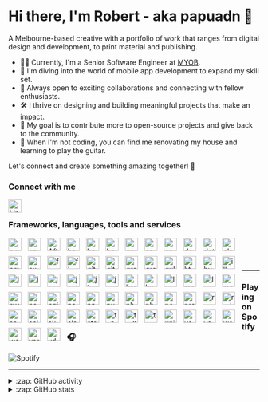 # Hi there, I'm Robert - aka papuadn 👋

A Melbourne-based creative with a portfolio of work that ranges from digital design and development, to print material and publishing. 

- 👨‍💼 Currently, I'm a Senior Software Engineer at [MYOB][myob].
- 🌱 I'm diving into the world of mobile app development to expand my skill set.
- 🤝 Always open to exciting collaborations and connecting with fellow enthusiasts.
- 🛠️ I thrive on designing and building meaningful projects that make an impact.
- 🥅 My goal is to contribute more to open-source projects and give back to the community.
- 🎸 When I'm not coding, you can find me renovating my house and learning to play the guitar.

Let's connect and create something amazing together! 🚀

### Connect with me

<a href="https://www.linkedin.com/in/papuadn/" target="_blank">
  <img align="left" alt="LinkedIn" width="26px" src="https://cdn.jsdelivr.net/gh/devicons/devicon/icons/linkedin/linkedin-original.svg" style="padding-right:10px;" />
</a>

<br />

### Frameworks, languages, tools and services

<img align="left" src="https://cdn.jsdelivr.net/gh/devicons/devicon/icons/amazonwebservices/amazonwebservices-original.svg" alt="aws" width="26px" style="padding: 0 10px 10px 0;" />
<img align="left" src="https://cdn.jsdelivr.net/gh/devicons/devicon/icons/azure/azure-original.svg" alt="azure" width="26px" style="padding: 0 10px 10px 0;" />
<img align="left" src="https://cdn.jsdelivr.net/gh/devicons/devicon/icons/aftereffects/aftereffects-original.svg" alt="AfterEffects" width="26px" style="padding-right:10px;" />
<img align="left" src="https://cdn.jsdelivr.net/gh/devicons/devicon/icons/babel/babel-original.svg" alt="babel" width="26px" style="padding: 0 10px 10px 0;" />
<img align="left" src="https://cdn.jsdelivr.net/gh/devicons/devicon/icons/bash/bash-original.svg" alt="babel" width="26px" style="padding: 0 10px 10px 0;" />
<img align="left" src="https://cdn.jsdelivr.net/gh/devicons/devicon/icons/bootstrap/bootstrap-plain.svg" alt="bootstrap" width="26px" style="padding: 0 10px 10px 0;" />
<img align="left" src="https://cdn.jsdelivr.net/gh/devicons/devicon/icons/confluence/confluence-original.svg" alt="confluence" width="26px" style="padding: 0 10px 10px 0;" />
<img align="left" src="https://cdn.jsdelivr.net/gh/devicons/devicon/icons/csharp/csharp-original.svg" alt="csharp" width="26px" style="padding: 0 10px 10px 0;" />
<img align="left" src="https://cdn.jsdelivr.net/gh/devicons/devicon/icons/css3/css3-original.svg" alt="css3" width="26px" style="padding: 0 10px 10px 0;" />
<img align="left" src="https://cdn.jsdelivr.net/gh/devicons/devicon/icons/docker/docker-original.svg" alt="docker" width="26px" style="padding: 0 10px 10px 0;" />
<img align="left" src="https://cdn.jsdelivr.net/gh/devicons/devicon/icons/dot-net/dot-net-original.svg" alt="dotnet" width="26px" style="padding: 0 10px 10px 0;" />
<img align="left" src="https://cdn.jsdelivr.net/gh/devicons/devicon/icons/electron/electron-original.svg" alt="electron" width="26px" style="padding: 0 10px 10px 0;" />
<img align="left" src="https://cdn.jsdelivr.net/gh/devicons/devicon/icons/ember/ember-original-wordmark.svg" alt="ember" width="26px" style="padding: 0 10px 10px 0;" />
<img align="left" src="https://cdn.jsdelivr.net/gh/devicons/devicon/icons/express/express-original.svg" alt="express" width="26px" style="padding: 0 10px 10px 0;" />
<img align="left" src="https://cdn.jsdelivr.net/gh/devicons/devicon/icons/figma/figma-original.svg" alt="figma" width="26px" style="padding: 0 10px 10px 0;" />
<img align="left" src="https://cdn.jsdelivr.net/gh/devicons/devicon/icons/firebase/firebase-plain.svg" alt="firebase" width="26px" style="padding: 0 10px 10px 0;" />
<img align="left" src="https://cdn.jsdelivr.net/gh/devicons/devicon/icons/git/git-original.svg" alt="git" width="26px" style="padding: 0 10px 10px 0;" />
<img align="left" src="https://cdn.jsdelivr.net/gh/devicons/devicon/icons/github/github-original.svg" alt="github" width="26px" style="padding-right:10px;" />
<img align="left" src="https://cdn.jsdelivr.net/gh/devicons/devicon/icons/grafana/grafana-original.svg" alt="grafana" width="26px" style="padding: 0 10px 10px 0;" />
<img align="left" src="https://cdn.jsdelivr.net/gh/devicons/devicon/icons/graphql/graphql-plain.svg" alt="graphql" width="26px" style="padding-right:10px;" />
<img align="left" src="https://cdn.jsdelivr.net/gh/devicons/devicon/icons/gulp/gulp-plain.svg" alt="gulp" width="26px" style="padding: 0 10px 10px 0;" />
<img align="left" src="https://cdn.jsdelivr.net/gh/devicons/devicon/icons/html5/html5-original.svg" alt="html5" width="26px" style="padding: 0 10px 10px 0;" />
<img align="left" src="https://cdn.jsdelivr.net/gh/devicons/devicon/icons/hugo/hugo-original-wordmark.svg" alt="hugo" width="26px" style="padding: 0 10px 10px 0;" />
<img align="left" src="https://cdn.jsdelivr.net/gh/devicons/devicon/icons/illustrator/illustrator-line.svg" alt="illustrator" width="26px" style="padding: 0 10px 10px 0;" />
<img align="left" src="https://cdn.jsdelivr.net/gh/devicons/devicon/icons/jasmine/jasmine-plain.svg" alt="jasmine" width="26px" style="padding: 0 10px 10px 0;" />
<img align="left" src="https://cdn.jsdelivr.net/gh/devicons/devicon/icons/javascript/javascript-original.svg" alt="javascript" width="26px" style="padding: 0 10px 10px 0;" />
<img align="left" src="https://cdn.jsdelivr.net/gh/devicons/devicon/icons/jenkins/jenkins-original.svg" alt="jenkins" width="26px" style="padding: 0 10px 10px 0;" />
<img align="left" src="https://cdn.jsdelivr.net/gh/devicons/devicon/icons/jest/jest-plain.svg" alt="jest" width="26px" style="padding: 0 10px 10px 0;" />
<img align="left" src="https://cdn.jsdelivr.net/gh/devicons/devicon/icons/jira/jira-original.svg" alt="jira" width="26px" style="padding: 0 10px 10px 0;" />
<img align="left" src="https://cdn.jsdelivr.net/gh/devicons/devicon/icons/jquery/jquery-original.svg" alt="jquery" width="26px" style="padding: 0 10px 10px 0;" />
<img align="left" src="https://cdn.jsdelivr.net/gh/devicons/devicon/icons/karma/karma-original.svg" alt="karma" width="26px" style="padding: 0 10px 10px 0;" />
<img align="left" src="https://cdn.jsdelivr.net/gh/devicons/devicon/icons/kubernetes/kubernetes-plain.svg" alt="kubernetes" width="26px" style="padding: 0 10px 10px 0;" />
<img align="left" src="https://cdn.jsdelivr.net/gh/devicons/devicon/icons/less/less-plain-wordmark.svg" alt="less" width="26px" style="padding: 0 10px 10px 0;" />
<img align="left" src="https://cdn.jsdelivr.net/gh/devicons/devicon/icons/materialui/materialui-original.svg" alt="materialize" width="26px" style="padding: 0 10px 10px 0;" />
<img align="left" src="https://cdn.jsdelivr.net/gh/devicons/devicon/icons/lua/lua-original.svg" alt="lua" width="26px" style="padding: 0 10px 10px 0;" />
<img align="left" src="https://cdn.jsdelivr.net/gh/devicons/devicon/icons/mocha/mocha-plain.svg" alt="mocha" width="26px" style="padding: 0 10px 10px 0;" />
<img align="left" src="https://cdn.jsdelivr.net/gh/devicons/devicon/icons/mysql/mysql-original.svg" alt="mysql" width="26px" style="padding: 0 10px 10px 0;" />
<img align="left" src="https://cdn.jsdelivr.net/gh/devicons/devicon/icons/nextjs/nextjs-original-wordmark.svg" alt="nextjs" width="26px" style="padding: 0 10px 10px 0;" />
<img align="left" src="https://cdn.jsdelivr.net/gh/devicons/devicon/icons/nginx/nginx-original.svg" alt="nginx" width="26px" style="padding: 0 10px 10px 0;" />
<img align="left" src="https://cdn.jsdelivr.net/gh/devicons/devicon/icons/nodejs/nodejs-original.svg" alt="nodejs" width="26px" style="padding: 0 10px 10px 0;" />
<img align="left" src="https://cdn.jsdelivr.net/gh/devicons/devicon/icons/npm/npm-original-wordmark.svg" alt="npm" width="26px" style="padding: 0 10px 10px 0;" />
<img align="left" src="https://cdn.jsdelivr.net/gh/devicons/devicon/icons/nuget/nuget-original-wordmark.svg" alt="nuget" width="26px" style="padding: 0 10px 10px 0;" />
<img align="left" src="https://cdn.jsdelivr.net/gh/devicons/devicon/icons/photoshop/photoshop-line.svg" alt="photoshop" width="26px" style="padding: 0 10px 10px 0;" />
<img align="left" src="https://cdn.jsdelivr.net/gh/devicons/devicon/icons/php/php-original.svg" alt="php" width="26px" style="padding: 0 10px 10px 0;" />
<img align="left" src="https://cdn.jsdelivr.net/gh/devicons/devicon/icons/postgresql/postgresql-original-wordmark.svg" alt="postgresql" width="26px" style="padding: 0 10px 10px 0;" />
<img align="left" src="https://cdn.jsdelivr.net/gh/devicons/devicon/icons/prometheus/prometheus-original-wordmark.svg" alt="prometheus" width="26px" style="padding: 0 10px 10px 0;" />
<img align="left" src="https://cdn.jsdelivr.net/gh/devicons/devicon/icons/react/react-original.svg" alt="react" width="26px" style="padding: 0 10px 10px 0;" />
<img align="left" src="https://cdn.jsdelivr.net/gh/devicons/devicon/icons/redux/redux-original.svg" alt="redux" width="26px" style="padding: 0 10px 10px 0;" />
<img align="left" src="https://cdn.jsdelivr.net/gh/devicons/devicon/icons/sass/sass-original.svg" alt="sass" width="26px" style="padding: 0 10px 10px 0;" />
<img align="left" src="https://cdn.jsdelivr.net/gh/devicons/devicon/icons/selenium/selenium-original.svg" alt="selenium" width="26px" style="padding: 0 10px 10px 0;" />
<img align="left" src="https://cdn.jsdelivr.net/gh/devicons/devicon/icons/sketch/sketch-original.svg" alt="sketch" width="26px" style="padding: 0 10px 10px 0;" />
<img align="left" src="https://cdn.jsdelivr.net/gh/devicons/devicon/icons/slack/slack-original.svg" alt="slack" width="26px" style="padding: 0 10px 10px 0;" />
<img align="left" src="https://cdn.jsdelivr.net/gh/devicons/devicon/icons/storybook/storybook-original.svg" alt="storybook" width="26px" style="padding: 0 10px 10px 0;" />
<img align="left" src="https://cdn.jsdelivr.net/gh/devicons/devicon/icons/tailwindcss/tailwindcss-original-wordmark.svg" alt="tailwindcss" width="26px" style="padding: 0 10px 10px 0;" />
<img align="left" src="https://cdn.jsdelivr.net/gh/devicons/devicon/icons/trello/trello-plain-wordmark.svg" alt="trello" width="26px" style="padding: 0 10px 10px 0;" />
<img align="left" src="https://cdn.jsdelivr.net/gh/devicons/devicon/icons/typescript/typescript-original.svg" alt="typescript" width="26px" style="padding: 0 10px 10px 0;" />
<img align="left" src="https://cdn.jsdelivr.net/gh/devicons/devicon/icons/unity/unity-original.svg" alt="unity" width="26px" style="padding: 0 10px 10px 0;" />
<img align="left" src="https://cdn.jsdelivr.net/gh/devicons/devicon/icons/vagrant/vagrant-original-wordmark.svg" alt="vagrant" width="26px" style="padding: 0 10px 10px 0;" />
<img align="left" src="https://cdn.jsdelivr.net/gh/devicons/devicon/icons/vscode/vscode-original.svg" alt="vscode" width="26px"  style="padding-right:10px;" />
<img align="left" align="left" src="https://cdn.jsdelivr.net/gh/devicons/devicon/icons/webpack/webpack-plain-wordmark.svg" alt="webpack" width="26px" style="padding: 0 10px 10px 0;" />
<img align="left" src="https://cdn.jsdelivr.net/gh/devicons/devicon/icons/wordpress/wordpress-plain.svg" alt="wordpress" width="26px" style="padding: 0 10px 10px 0;" />
<img align="left" src="https://cdn.jsdelivr.net/gh/devicons/devicon/icons/yarn/yarn-original-wordmark.svg" alt="yarn" width="26px" style="padding: 0 10px 10px 0;" />
<img align="left" src="https://cdn.jsdelivr.net/gh/devicons/devicon/icons/xd/xd-line.svg" alt="xd" width="26px" style="padding: 0 10px 10px 0;" />

<br /><br /><br />
  
---

### Playing on Spotify 🎧 

<picture>
    <source
      media="(prefers-color-scheme: light), (prefers-color-scheme: no-preference)"
      srcset="https://spotify-github-readme-papuadn.vercel.app/api?theme=light&scan=true&rainbow=true"
    />
    <source
      media="(prefers-color-scheme: dark)"
      srcset="https://spotify-github-readme-papuadn.vercel.app/api?theme=dark&scan=true&rainbow=true"
    />
    <img alt="Spotify">
</picture>

---

<details>
  <summary>:zap: GitHub activity</summary>
  
<!--START_SECTION:activity-->
1. ❗ Opened issue [#32973](https://github.com/timburgan/timburgan/issues/32973) in [timburgan/timburgan](https://github.com/timburgan/timburgan)
<!--END_SECTION:activity-->

</details>

<details>
  <summary>:zap: GitHub stats</summary>

<img align="left" alt="papuadn's GitHub Stats" src="https://github-readme-stats-papuadn.vercel.app/api?username=papuadn&count_private=true&show_icons=true&theme=material-palenight&hide_border=true&custom_title=papuadn" />

</details>


[myob]: https://www.myob.com/
